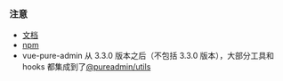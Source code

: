 ### 注意

- [文档](https://pure-admin-utils-docs.vercel.app/)
- [npm](https://www.npmjs.com/package/@pureadmin/utils)
- vue-pure-admin 从 3.3.0 版本之后（不包括 3.3.0 版本），大部分工具和 hooks 都集成到了[@pureadmin/utils](https://pure-admin-utils-docs.vercel.app/)
